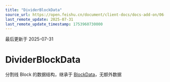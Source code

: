 ```yaml
---
title: "DividerBlockData"
source_url: https://open.feishu.cn/document/client-docs/docs-add-on/06-data-structure/BlockData/DividerBlockData
last_remote_update: 2025-07-31
last_remote_update_timestamp: 1753960730000
---
```

最后更新于 2025-07-31

# DividerBlockData
分割线 Block 的数据结构，继承于 [BlockData](https://open.feishu.cn/document/uAjLw4CM/uYjL24iN/docs-add-on/05-api-doc/BlockData/blockdata)，无额外数据
